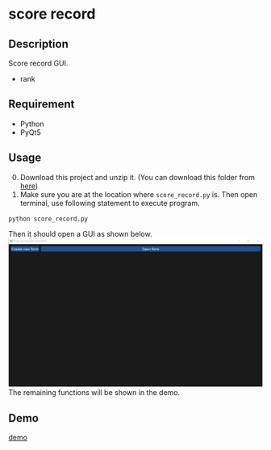 # score record

## Description
Score record GUI.
* rank  


## Requirement
* Python
* PyQt5

## Usage
0. Download this project and unzip it. (You can download this folder from [here](https://minhaskamal.github.io/DownGit/#/home "DownGit"))  
1. Make sure you are at the location where `score_record.py` is. Then open terminal, use following statement to execute program.  
```
python score_record.py  
```
Then it should open a GUI as shown below.  
![image](https://github.com/rex0988476/Python/blob/main/Taiko_Tournament_Tools/score_record/README/gui_start.png "gui start")  
The remaining functions will be shown in the demo.  
## Demo
[demo](https://youtu.be/xRVFzxDv4sg "demo")

